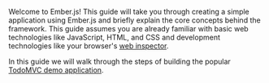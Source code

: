 Welcome to Ember.js! This guide will take you through creating a simple application using Ember.js and briefly explain the core concepts behind the framework. This guide assumes you are already familiar with basic web technologies like JavaScript, HTML, and CSS and development technologies like your browser's [web inspector](https://developers.google.com/chrome-developer-tools/).

In this guide we will walk through the steps of building the popular [TodoMVC demo application](http://todomvc.com).

